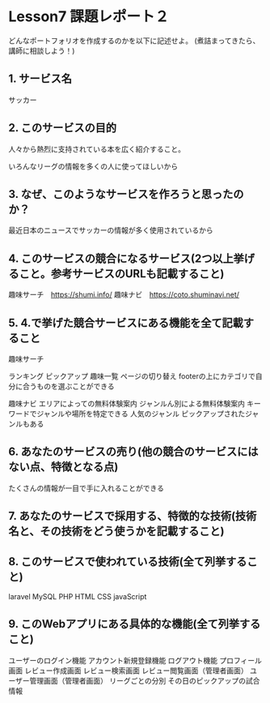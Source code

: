 # Lesson7 課題レポート２

どんなポートフォリオを作成するのかを以下に記述せよ。
(煮詰まってきたら、講師に相談しよう！)

## 1. サービス名

サッカー
## 2. このサービスの目的
人々から熱烈に支持されている本を広く紹介すること。

いろんなリーグの情報を多くの人に使ってほしいから

## 3. なぜ、このようなサービスを作ろうと思ったのか？
最近日本のニュースでサッカーの情報が多く使用されているから

## 4. このサービスの競合になるサービス(2つ以上挙げること。参考サービスのURLも記載すること)
趣味サーチ　https://shumi.info/
趣味ナビ　https://coto.shuminavi.net/


## 5. 4.で挙げた競合サービスにある機能を全て記載すること

趣味サーチ

ランキング
ピックアップ
趣味一覧
ページの切り替え
footerの上にカテゴリで自分に合うものを選ぶことができる

趣味ナビ
エリアによっての無料体験案内
ジャンルん別による無料体験案内
キーワードでジャンルや場所を特定できる
人気のジャンル
ピックアップされたジャンルもある




## 6. あなたのサービスの売り(他の競合のサービスにはない点、特徴となる点)

たくさんの情報が一目で手に入れることができる
## 7. あなたのサービスで採用する、特徴的な技術(技術名と、その技術をどう使うかを記載すること)

## 8. このサービスで使われている技術(全て列挙すること)
laravel
MySQL
PHP
HTML
CSS
javaScript

## 9. このWebアプリにある具体的な機能(全て列挙すること)
ユーザーのログイン機能
アカウント新規登録機能
ログアウト機能
プロフィール画面
レビュー作成画面
レビュー検索画面
レビュー閲覧画面（管理者画面）
ユーザー管理画面（管理者画面）
リーグごとの分別
その日のピックアップの試合情報



